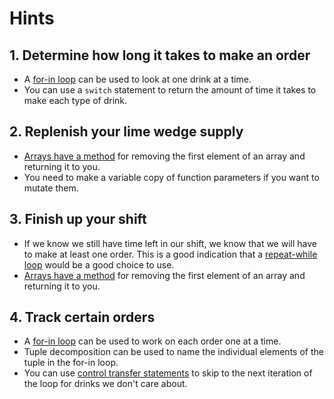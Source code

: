 # Hints

## 1. Determine how long it takes to make an order

- A [for-in loop][for-in-loops] can be used to look at one drink at a time.
- You can use a `switch` statement to return the amount of time it takes to make each type of drink.

## 2. Replenish your lime wedge supply

- [Arrays have a method][array-docs] for removing the first element of an array and returning it to you.
- You need to make a variable copy of function parameters if you want to mutate them.

## 3. Finish up your shift

- If we know we still have time left in our shift, we know that we will have to make at least one order.
    This is a good indication that a [repeat-while loop][repeat-loops] would be a good choice to use.
- [Arrays have a method][array-docs] for removing the first element of an array and returning it to you.

## 4. Track certain orders

- A [for-in loop][for-in-loops] can be used to work on each order one at a time.
- Tuple decomposition can be used to name the individual elements of the tuple in the for-in loop.
- You can use [control transfer statements][control-transfer] to skip to the next iteration of the loop for drinks we don't care about.

[for-in-loops]: https://docs.swift.org/swift-book/documentation/the-swift-programming-language/controlflow/#For-In-Loops
[while-loops]: https://docs.swift.org/swift-book/documentation/the-swift-programming-language/controlflow/#While-Loops
[repeat-loops]: https://docs.swift.org/swift-book/documentation/the-swift-programming-language/controlflow/#While-Loops
[control-transfer]: https://docs.swift.org/swift-book/documentation/the-swift-programming-language/controlflow/#Control-Transfer-Statements
[labeled-statements]: https://docs.swift.org/swift-book/documentation/the-swift-programming-language/controlflow/#Labeled-Statements
[tuples]: https://docs.swift.org/swift-book/documentation/the-swift-programming-language/thebasics/#Tuples
[array-docs]: https://developer.apple.com/documentation/swift/array
